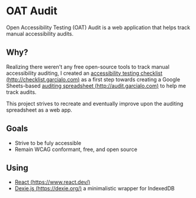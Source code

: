 # OAT Audit

Open Accessibility Testing (OAT) Audit is a web application that helps track manual accessibility audits.

## Why?

Realizing there weren't any free open-source tools to track manual accessibility auditing, I created an [accessibility testing checklist (http://checklist.garcialo.com)](http://checklist.garcialo.com) as a first step towards creating a Google Sheets-based [auditing spreadsheet (http://audit.garcialo.com)](http://audit.garcialo.com) to help me track audits.

This project strives to recreate and eventually improve upon the auditing spreadsheet as a web app.

## Goals

-   Strive to be fuly accessible
-   Remain WCAG conformant, free, and open source

## Using

-   [React (https://www.react.dev/)](https://www.react.dev/)
-   [Dexie.js (https://dexie.org/)](https://dexie.org/) a minimalistic wrapper for IndexedDB
